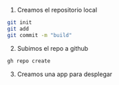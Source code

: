 1. Creamos el repositorio local

```bash
git init
git add 
git commit -m "build"
```
2. Subimos el repo a github

```bash
gh repo create
```
3. Creamos una app para desplegar